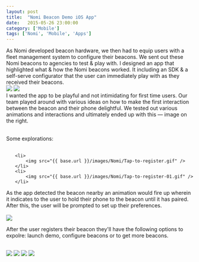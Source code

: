 ```yaml
---
layout: post
title:  "Nomi Beacon Demo iOS App"
date:   2015-05-26 23:00:00
category: ['Mobile']
tags: ['Nomi', 'Mobile', 'Apps']
---
```

<div class="text-block">
As Nomi developed beacon hardware, we then had to equip users with a fleet management system to configure their beacons. We sent out these Nomi beacons to agencies to test &amp; play with.  I designed an app that highlighted what &amp; how the Nomi beacons worked. It including an SDK &amp; a self-serve configurator that the user can immediately play with as they received their beacons.
</div>
<div class="images">
	<img src="{{ base.url }}/images/Nomi/Beacon-config-00.png" />
	<img src="{{ base.url }}/images/Nomi/Beacon-config-01.png" />
</div>

<div class="text-block small">
I wanted the app to be playful and not intimidating for first time users. Our team played around with various ideas on how to make the first interaction between the beacon and their phone delightful. We tested out various animations and interactions and ultimately ended up with this &mdash; image on the right.<br /><br />

Some explorations: <br /><br />
<ul class="sketch">

	<li>
		<img src="{{ base.url }}/images/Nomi/Tap-to-register.gif" />
	</li>	
	<li>	
		<img src="{{ base.url }}/images/Nomi/Tap-to-register-01.gif" />
	</li>

</ul>
As the app detected the beacon nearby an animation would fire up wherein it indicates to the user to hold their phone to the beacon until it has paired. After this, the user will be prompted to set up their preferences.<br /><br />
<img class="sketchHere" src="{{ base.url }}/images/Nomi/Tap-demo.jpg" />

After the user registers their beacon they'll have the following options to expolre: launch demo, configure beacons or to get more beacons. <br /><br />
</div>
<div class="images">
<img src="{{ base.url }}/images/Nomi/Beacon-config-02.png" />
<img src="{{ base.url }}/images/Nomi/Beacon-config-03.png" />
<img src="{{ base.url }}/images/Nomi/Beacon-config-04.png" />
<img src="{{ base.url }}/images/Nomi/Beacon-config-05.png" />
</div>

[jekyll-gh]: https://github.com/jekyll/jekyll
[jekyll]:    http://jekyllrb.com

